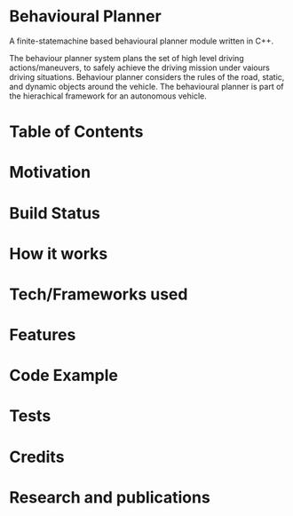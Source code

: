 # Behavioural Planner 
A finite-statemachine based behavioural planner module written in C++. 

The behaviour planner system plans the set of high level driving actions/maneuvers, to safely achieve the driving mission under vaiours driving situations. Behaviour planner considers the rules of the road, static, and dynamic objects around the vehicle. The behavioural planner is part of the hierachical framework for an autonomous vehicle. 

# Table of Contents
# Motivation
# Build Status
# How it works
# Tech/Frameworks used 
# Features 
# Code Example
# Tests
# Credits
# Research and publications
